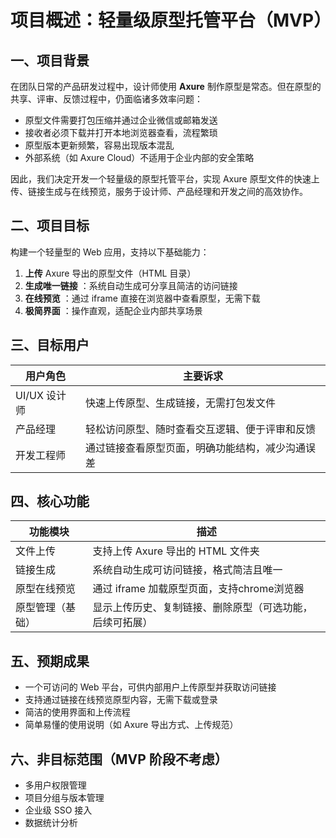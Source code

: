 # 项目概述：轻量级原型托管平台（MVP）

## 一、项目背景
在团队日常的产品研发过程中，设计师使用 **Axure** 制作原型是常态。但在原型的共享、评审、反馈过程中，仍面临诸多效率问题：

- 原型文件需要打包压缩并通过企业微信或邮箱发送  
- 接收者必须下载并打开本地浏览器查看，流程繁琐  
- 原型版本更新频繁，容易出现版本混乱  
- 外部系统（如 Axure Cloud）不适用于企业内部的安全策略  

因此，我们决定开发一个轻量级的原型托管平台，实现 Axure 原型文件的快速上传、链接生成与在线预览，服务于设计师、产品经理和开发之间的高效协作。

## 二、项目目标
构建一个轻量型的 Web 应用，支持以下基础能力：

1. **上传** Axure 导出的原型文件（HTML 目录）  
2. **生成唯一链接** ：系统自动生成可分享且简洁的访问链接  
3. **在线预览** ：通过 iframe 直接在浏览器中查看原型，无需下载  
4. **极简界面** ：操作直观，适配企业内部共享场景  

## 三、目标用户

| 用户角色       | 主要诉求                                               |
|----------------|--------------------------------------------------------|
| UI/UX 设计师   | 快速上传原型、生成链接，无需打包发文件                |
| 产品经理       | 轻松访问原型、随时查看交互逻辑、便于评审和反馈        |
| 开发工程师     | 通过链接查看原型页面，明确功能结构，减少沟通误差      |

## 四、核心功能

| 功能模块         | 描述                                                                  |
|------------------|-----------------------------------------------------------------------|
| 文件上传         | 支持上传 Axure 导出的 HTML 文件夹                                      |
| 链接生成         | 系统自动生成可访问链接，格式简洁且唯一                                 |
| 原型在线预览     | 通过 iframe 加载原型页面，支持chrome浏览器                  |
| 原型管理（基础） | 显示上传历史、复制链接、删除原型（可选功能，后续可拓展）               |

## 五、预期成果
- 一个可访问的 Web 平台，可供内部用户上传原型并获取访问链接  
- 支持通过链接在线预览原型内容，无需下载或登录  
- 简洁的使用界面和上传流程  
- 简单易懂的使用说明（如 Axure 导出方式、上传规范）  

## 六、非目标范围（MVP 阶段不考虑）
- 多用户权限管理  
- 项目分组与版本管理  
- 企业级 SSO 接入  
- 数据统计分析  

